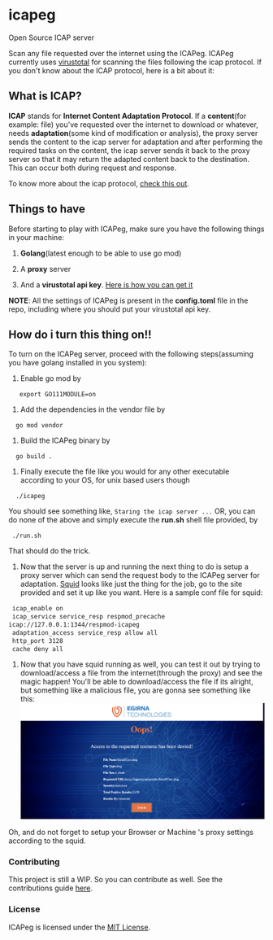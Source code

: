 # icapeg
Open Source ICAP server

Scan any file requested over the internet using the ICAPeg. ICAPeg currently uses [virustotal](https://www.virustotal.com/gui/home/upload) for scanning the files following the icap protocol. If you don't know about the ICAP protocol, here is a
bit about it:

## What is ICAP?

**ICAP** stands for **Internet Content Adaptation Protocol**. If a **content**(for example: file) you've requested over the internet
to download or whatever, needs **adaptation**(some kind of modification or analysis), the proxy server sends the content to the icap server for adaptation and after performing the required tasks on the content, the icap server sends it back to the proxy server so that it may return the adapted content back to the destination. This can occur both during request and response.

To know more about the icap protocol, [check this out](https://tools.ietf.org/html/rfc3507).

## Things to have

Before starting to play with ICAPeg, make sure you have the following things in your machine:

1. **Golang**(latest enough to be able to use go mod)

1. A **proxy** server

1. And a **virustotal api key**. [Here is how you can get it](VIRUSTOTALAPI.md)

**NOTE**: All the settings of ICAPeg is present in the **config.toml** file in the repo, including where you should put your virustotal api key.

## How do i turn this thing on!!

To turn on the ICAPeg server, proceed with the following steps(assuming you have golang installed in you system):

1. Enable go mod by
 ```
    export GO111MODULE=on

 ```

1. Add the dependencies in the vendor file by
 ```
   go mod vendor

 ```

1. Build the ICAPeg binary  by
  ```
    go build .

  ```

1. Finally execute the file like you would for any other executable according to your OS, for unix based users though
  ```
    ./icapeg

  ```
   You should see something like, ```Staring the icap server ...```
OR, you can do none of the above and simply execute the **run.sh** shell file provided, by
 ```
  ./run.sh
```
That should do the trick.

1. Now that the server is up and running the next thing to do is setup a proxy server which can send the request body to the ICAPeg server for adaptation. [Squid](http://www.squid-cache.org/) looks like just the thing for the job, go to the site provided and set it up like you want. Here is a sample conf file for squid:
 ```
  icap_enable on
  icap_service service_resp respmod_precache icap://127.0.0.1:1344/respmod-icapeg
  adaptation_access service_resp allow all
  http_port 3128
  cache deny all
```

1. Now that you have squid running as well, you can test it out by trying to download/access a file from the internet(through the proxy) and see the magic happen! You'll be able to download/access the file if its alright, but something like a malicious file, you are gonna see something like this:
![error_page](img/error_page.png)

Oh, and do not forget to setup your Browser or Machine 's  proxy settings according to the squid.


### Contributing

This project is still a WIP. So you can contribute as well. See the contributions guide [here](CONTRIBUTING.md).

### License

ICAPeg is licensed under the [MIT License](LICENSE).
